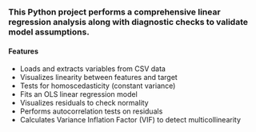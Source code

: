 ### This Python project performs a comprehensive linear regression analysis along with diagnostic checks to validate model assumptions.

#### Features
- Loads and extracts variables from CSV data
- Visualizes linearity between features and target
- Tests for homoscedasticity (constant variance)
- Fits an OLS linear regression model
- Visualizes residuals to check normality
- Performs autocorrelation tests on residuals
- Calculates Variance Inflation Factor (VIF) to detect multicollinearity
